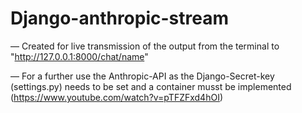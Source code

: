 # Django-anthropic-stream

— Created for live transmission of the output from the terminal to "http://127.0.0.1:8000/chat/name"

— For a further use the Anthropic-API as the Django-Secret-key (settings.py) needs to be set and a container musst be implemented (https://www.youtube.com/watch?v=pTFZFxd4hOI)
